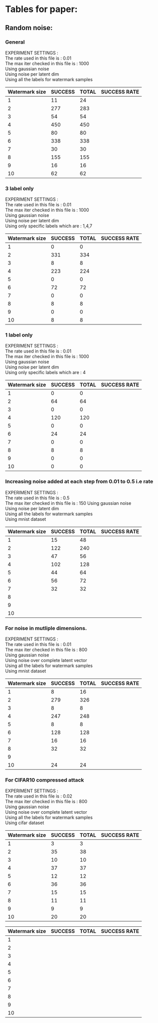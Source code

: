 # Tables for paper:

## Random noise:

### General
EXPERIMENT SETTINGS :  
The rate used in this file is : 0.01  
The max iter checked in this file is : 1000  
Using gaussian noise  
Using noise per latent dim  
Using all the labels for watermark samples  

Watermark size| SUCCESS | TOTAL | SUCCESS RATE|
| ----------- | ------- | ----- | ----------- |
|1|11|24||
|2|277|283||
|3|54|54||
|4|450|450||
|5|80|80||
|6|338|338||
|7|30|30||
|8|155|155||
|9|16|16||
|10|62|62||

### 3 label only  
EXPERIMENT SETTINGS :  
The rate used in this file is : 0.01  
The max iter checked in this file is : 1000  
Using gaussian noise  
Using noise per latent dim  
Using only specific labels which are : 1,4,7  

Watermark size| SUCCESS | TOTAL | SUCCESS RATE|
| ----------- | ------- | ----- | ----------- |
|1|0|0||
|2|331|334||
|3|8|8||
|4|223|224||
|5|0|0||
|6|72|72||
|7|0|0||
|8|8|8||
|9|0|0||
|10|8|8||


### 1 label only
EXPERIMENT SETTINGS :  
The rate used in this file is : 0.01  
The max iter checked in this file is : 1000  
Using gaussian noise  
Using noise per latent dim  
Using only specific labels which are : 4  

Watermark size| SUCCESS | TOTAL | SUCCESS RATE|
| ----------- | ------- | ----- | ----------- |
|1|0|0||
|2|64|64||
|3|0|0||
|4|120|120||
|5|0|0||
|6|24|24||
|7|0|0||
|8|8|8||
|9|0|0||
|10|0|0||

### Increasing noise added at each step from 0.01 to 0.5 i.e rate
EXPERIMENT SETTINGS :  
The rate used in this file is : 0.5  
The max iter checked in this file is : 150
Using gaussian noise  
Using noise per latent dim  
Using all the labels for watermark samples  
Using mnist dataset

Watermark size| SUCCESS | TOTAL | SUCCESS RATE|
| ----------- | ------- | ----- | ----------- |
|1|15|48||
|2|122|240||
|3|47|56||
|4|102|128||
|5|44|64||
|6|56|72||
|7|32|32||
|8||||
|9||||
|10||||


### For noise in mutliple dimensions.

EXPERIMENT SETTINGS :  
The rate used in this file is : 0.01  
The max iter checked in this file is : 800  
Using gaussian noise  
Using noise over complete latent vector  
Using all the labels for watermark samples  
Using mnist dataset  

Watermark size| SUCCESS | TOTAL | SUCCESS RATE|
| ----------- | ------- | ----- | ----------- |
|1|8|16||
|2|279|326||
|3|8|8||
|4|247|248||
|5|8|8||
|6|128|128||
|7|16|16||
|8|32|32||
|9||||
|10|24|24||

### For CIFAR10 compressed attack 

EXPERIMENT SETTINGS :  
The rate used in this file is : 0.02  
The max iter checked in this file is : 800  
Using gaussian noise  
Using noise over complete latent vector  
Using all the labels for watermark samples  
Using cifar dataset  

Watermark size| SUCCESS | TOTAL | SUCCESS RATE|
| ----------- | ------- | ----- | ----------- |
|1|3|3||
|2|35|38||
|3|10|10||
|4|37|37||
|5|12|12||
|6|36|36||
|7|15|15||
|8|11|11||
|9|9|9||
|10|20|20||

Watermark size| SUCCESS | TOTAL | SUCCESS RATE|
| ----------- | ------- | ----- | ----------- |
|1||||
|2||||
|3||||
|4||||
|5||||
|6||||
|7||||
|8||||
|9||||
|10||||
